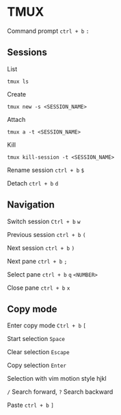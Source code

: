 # TMUX

Command prompt `ctrl + b` `:`

## Sessions

List

```
tmux ls
```

Create

```
tmux new -s <SESSION_NAME>
```

Attach

```
tmux a -t <SESSION_NAME>
```

Kill

```
tmux kill-session -t <SESSION_NAME>
```

Rename session `ctrl + b` `$`

Detach `ctrl + b` `d`

## Navigation

Switch session `Ctrl + b` `w`

Previous session `ctrl + b` `(`

Next session `ctrl + b` `)`

Next pane `ctrl + b` `;`

Select pane `ctrl + b` `q` `<NUMBER>`

Close pane `ctrl + b` `x`

## Copy mode

Enter copy mode `Ctrl + b` `[`

Start selection `Space`

Clear selection `Escape`

Copy selection `Enter`

Selection with vim motion style hjkl

`/` Search forward, `?` Search backward

Paste `ctrl + b` `]`



